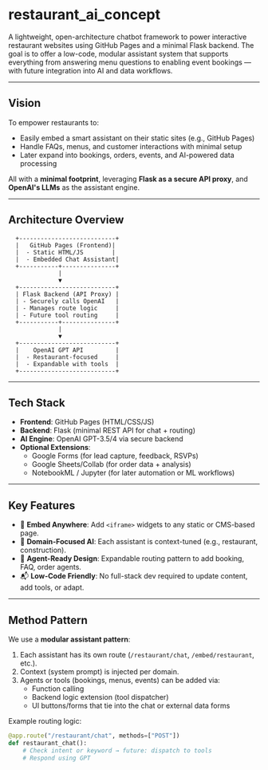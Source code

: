 # restaurant_ai_concept

A lightweight, open-architecture chatbot framework to power interactive restaurant websites using GitHub Pages and a minimal Flask backend. The goal is to offer a low-code, modular assistant system that supports everything from answering menu questions to enabling event bookings — with future integration into AI and data workflows.

---

## Vision

To empower restaurants to:
- Easily embed a smart assistant on their static sites (e.g., GitHub Pages)
- Handle FAQs, menus, and customer interactions with minimal setup
- Later expand into bookings, orders, events, and AI-powered data processing

All with a **minimal footprint**, leveraging **Flask as a secure API proxy**, and **OpenAI's LLMs** as the assistant engine.

---

## Architecture Overview

      +---------------------------+
      |   GitHub Pages (Frontend)|
      |  - Static HTML/JS        |
      |  - Embedded Chat Assistant|
      +-----------+---------------+
                  |
                  ▼
      +---------------------------+
      | Flask Backend (API Proxy) |
      | - Securely calls OpenAI   |
      | - Manages route logic     |
      | - Future tool routing     |
      +-----------+---------------+
                  |
                  ▼
      +---------------------------+
      |    OpenAI GPT API         |
      |  - Restaurant-focused     |
      |  - Expandable with tools  |
      +---------------------------+


---

## Tech Stack

- **Frontend**: GitHub Pages (HTML/CSS/JS)
- **Backend**: Flask (minimal REST API for chat + routing)
- **AI Engine**: OpenAI GPT-3.5/4 via secure backend
- **Optional Extensions**:
  - Google Forms (for lead capture, feedback, RSVPs)
  - Google Sheets/Collab (for order data + analysis)
  - NotebookML / Jupyter (for later automation or ML workflows)

---

## Key Features

- 🔌 **Embed Anywhere**: Add `<iframe>` widgets to any static or CMS-based page.
- 🧠 **Domain-Focused AI**: Each assistant is context-tuned (e.g., restaurant, construction).
- 🚀 **Agent-Ready Design**: Expandable routing pattern to add booking, FAQ, order agents.
- 📬 **Low-Code Friendly**: No full-stack dev required to update content, add tools, or adapt.

---

## Method Pattern

We use a **modular assistant pattern**:
1. Each assistant has its own route (`/restaurant/chat`, `/embed/restaurant`, etc.).
2. Context (system prompt) is injected per domain.
3. Agents or tools (bookings, menus, events) can be added via:
   - Function calling
   - Backend logic extension (tool dispatcher)
   - UI buttons/forms that tie into the chat or external data forms

Example routing logic:
```python
@app.route("/restaurant/chat", methods=["POST"])
def restaurant_chat():
    # Check intent or keyword → future: dispatch to tools
    # Respond using GPT
